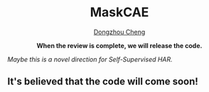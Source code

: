 <h1 align="center">MaskCAE</h1>
<p align="center"><a href="https://cheng-haha.github.io/">Dongzhou Cheng</a></p>

<p align="center"><strong>When the review is complete, we will release the code.</strong></p>

_Maybe this is a novel direction for Self-Supervised HAR._

## It's believed that the code will come soon!
